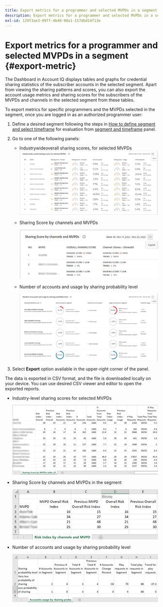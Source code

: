 ```yaml
---
title: Export metrics for a programmer and selected MVPDs in a segment
description: Export metrics for a programmer and selected MVPDs in a segment
exl-id: 129f3ae3-09ff-4b40-98a1-157dbd14f13e
---
```

# Export metrics for a programmer and selected MVPDs in a segment {#export-metric}

The Dashboard in Account IQ displays tables and graphs for credential sharing statistics of the subscriber accounts in the selected segment. Apart from viewing the sharing patterns and scores, you can also export the account usage metrics and sharing scores for the subscribers of the MVPDs and channels in the selected segment from these tables.

To export metrics for specific programmers and the MVPDs selected in the segment, once you are logged in as an authorized programmer user:

1. Define a desired segment following the steps in [How to define segment and select timeframe](/help/accountiq/howto-select-segment-timeframe.md) for evaluation from [segment and timeframe](/help/accountiq/segments-timeframe.md) panel.

1. Go to one of the following panels:

    * Industrywideoverall sharing scores, for selected MVPDs
    ![](assets/ind-sharpanel-export-option.png)

    * Sharing Score by channels and MVPDs

      ![](assets/sharscorepanel-export-option.png)

    * Number of accounts and usage by sharing probability level

      ![](assets/usage-panel-export-option.png)

1. Select **Export** option available in the upper-right corner of the panel.

The data is exported in CSV format, and the file is downloaded locally on your device. You can use desired CSV viewer and editor to open the exported reports.

* Industry-level sharing scores for selected MVPDs

    ![](assets/export-ind-sharing-score.png)

* Sharing Score by channels and MVPDs in the segment

    ![](assets/export-risk-index-by-mvpdchannels.png)
     
* Number of accounts and usage by sharing probability level

    ![](assets/export-acc-usage.png)
